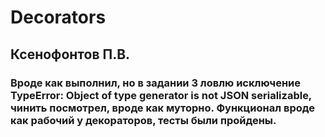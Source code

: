 # Decorators
## Ксенофонтов П.В.
### Вроде как выполнил, но в задании 3 ловлю исключение TypeError: Object of type generator is not JSON serializable, чинить посмотрел, вроде как муторно. Функционал вроде как рабочий у декораторов, тесты были пройдены.